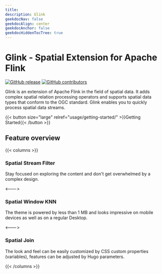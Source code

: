 ```yaml
---
title: 
description: Glink
geekdocNav: false
geekdocAlign: center
geekdocAnchor: false
geekdocHiddenTocTree: true
---
```


# Glink - Spatial Extension for Apache Flink

<!-- markdownlint-capture -->
<!-- markdownlint-disable MD033 -->

<!-- <span class="badge-placeholder">[![Build Status](https://img.shields.io/drone/build/thegeeklab/hugo-geekdoc?logo=drone&server=https%3A%2F%2Fdrone.thegeeklab.de)](https://drone.thegeeklab.de/thegeeklab/hugo-geekdoc)</span>
<span class="badge-placeholder">[![Hugo Version](https://img.shields.io/badge/hugo-0.83-blue.svg)](https://gohugo.io)</span> -->
<span class="badge-placeholder">[![GitHub release](https://img.shields.io/github/v/release/glink-incubator/glink)](https://github.com/glink-incubator/glink/releases/latest)</span>
<span class="badge-placeholder">[![GitHub contributors](https://img.shields.io/github/contributors/glink-incubator/glink)](https://github.com/glink-incubator/glink/graphs/contributors)</span>
<!-- <span class="badge-placeholder">[![License: MIT](https://img.shields.io/github/license/thegeeklab/hugo-geekdoc)](https://github.com/thegeeklab/hugo-geekdoc/blob/main/LICENSE)</span> -->

<!-- markdownlint-restore -->

Glink is an extension of Apache Flink in the field of spatial data. It adds complex spatial relation processing operators and supports spatial data types that conform to the OGC standard. Glink enables you to quickly process spatial data streams.

{{< button size="large" relref="usage/getting-started/" >}}Getting Started{{< /button >}}

## Feature overview

{{< columns >}}

### Spatial Stream Filter

Stay focused on exploring the content and don't get overwhelmed by a complex design.

<--->

### Spatial Window KNN

The theme is powered by less than 1 MB and looks impressive on mobile devices as well as on a regular Desktop.

<--->

### Spatial Join

The look and feel can be easily customized by CSS custom properties (variables), features can be adjusted by Hugo parameters.

{{< /columns >}}